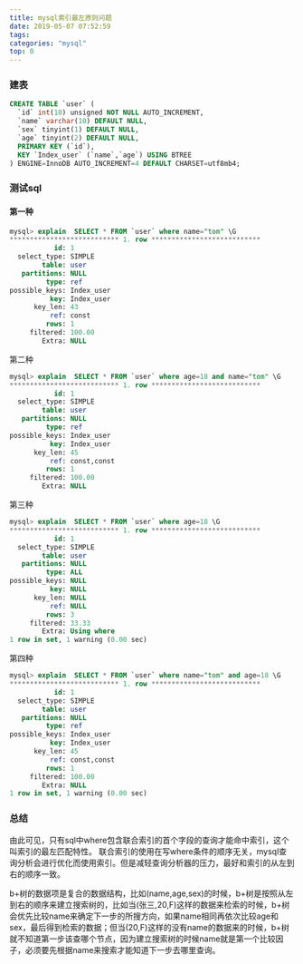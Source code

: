 ```yaml
---
title: mysql索引最左原则问题
date: 2019-05-07 07:52:59
tags:
categories: "mysql"
top: 0
---
```

### 建表

```sql
CREATE TABLE `user` (
  `id` int(10) unsigned NOT NULL AUTO_INCREMENT,
  `name` varchar(10) DEFAULT NULL,
  `sex` tinyint(1) DEFAULT NULL,
  `age` tinyint(2) DEFAULT NULL,
  PRIMARY KEY (`id`),
  KEY `Index_user` (`name`,`age`) USING BTREE
) ENGINE=InnoDB AUTO_INCREMENT=4 DEFAULT CHARSET=utf8mb4;

```

### 测试sql

#### 第一种

```sql
mysql> explain  SELECT * FROM `user` where name="tom" \G
*************************** 1. row ***************************
           id: 1
  select_type: SIMPLE
        table: user
   partitions: NULL
         type: ref
possible_keys: Index_user
          key: Index_user
      key_len: 43
          ref: const
         rows: 1
     filtered: 100.00
        Extra: NULL


```

第二种

```sql
mysql> explain  SELECT * FROM `user` where age=18 and name="tom" \G
*************************** 1. row ***************************
           id: 1
  select_type: SIMPLE
        table: user
   partitions: NULL
         type: ref
possible_keys: Index_user
          key: Index_user
      key_len: 45
          ref: const,const
         rows: 1
     filtered: 100.00
        Extra: NULL

```

第三种

```sql
mysql> explain  SELECT * FROM `user` where age=18 \G
*************************** 1. row ***************************
           id: 1
  select_type: SIMPLE
        table: user
   partitions: NULL
         type: ALL
possible_keys: NULL
          key: NULL
      key_len: NULL
          ref: NULL
         rows: 3
     filtered: 33.33
        Extra: Using where
1 row in set, 1 warning (0.00 sec)

```

第四种

```sql
mysql> explain  SELECT * FROM `user` where name="tom" and age=18 \G
*************************** 1. row ***************************
           id: 1
  select_type: SIMPLE
        table: user
   partitions: NULL
         type: ref
possible_keys: Index_user
          key: Index_user
      key_len: 45
          ref: const,const
         rows: 1
     filtered: 100.00
        Extra: NULL
1 row in set, 1 warning (0.00 sec)

```

### 总结

由此可见，只有sql中where包含联合索引的首个字段的查询才能命中索引，这个叫索引的最左匹配特性。 联合索引的使用在写where条件的顺序无关，mysql查询分析会进行优化而使用索引。但是减轻查询分析器的压力，最好和索引的从左到右的顺序一致。

b+树的数据项是复合的数据结构，比如(name,age,sex)的时候，b+树是按照从左到右的顺序来建立搜索树的，比如当(张三,20,F)这样的数据来检索的时候，b+树会优先比较name来确定下一步的所搜方向，如果name相同再依次比较age和sex，最后得到检索的数据；但当(20,F)这样的没有name的数据来的时候，b+树就不知道第一步该查哪个节点，因为建立搜索树的时候name就是第一个比较因子，必须要先根据name来搜索才能知道下一步去哪里查询。